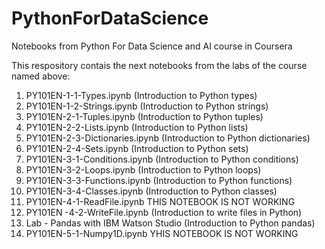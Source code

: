 # PythonForDataScience
Notebooks from Python For Data Science and AI course in Coursera

This respository contais the next notebooks from the labs of the course named above:

1. PY101EN-1-1-Types.ipynb (Introduction to Python types)
2. PY101EN-1-2-Strings.ipynb (Introduction to Python strings)
3. PY101EN-2-1-Tuples.ipynb (Introduction to Python tuples)
4. PY101EN-2-2-Lists.ipynb (Introduction to Python lists)
5. PY101EN-2-3-Dictionaries.ipynb (Introduction to Python dictionaries)
6. PY101EN-2-4-Sets.ipynb (Introduction to Python sets)
7. PY101EN-3-1-Conditions.ipynb (Introduction to Python conditions)
8. PY101EN-3-2-Loops.ipynb (Introduction to Python loops)
9. PY101EN-3-3-Functions.ipynb (Introduction to Python functions)
10. PY101EN-3-4-Classes.ipynb (Introduction to Python classes)
11. PY101EN-4-1-ReadFile.ipynb THIS NOTEBOOK IS NOT WORKING
12. PY101EN -4-2-WriteFile.ipynb (Introduction to write files in Python)
13. Lab - Pandas with IBM Watson Studio (Introduction to Python pandas)
14. PY101EN-5-1-Numpy1D.ipynb YHIS NOTEBOOK IS NOT WORKING
